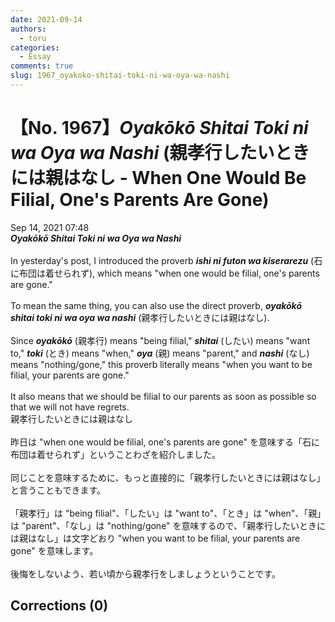 ```yaml
---
date: 2021-09-14
authors:
  - toru
categories:
  - Essay
comments: true
slug: 1967_oyakoko-shitai-toki-ni-wa-oya-wa-nashi
---
```


# 【No. 1967】<strong><em>Oyakōkō Shitai Toki ni wa Oya wa Nashi</strong></em> (親孝行したいときには親はなし - When One Would Be Filial, One's Parents Are Gone)
<div class="date">Sep 14, 2021 07:48</div>
<div id="post"><div id="body_show_ori">
<strong><em>Oyakōkō Shitai Toki ni wa Oya wa Nashi</strong></em><br/><br/>In yesterday's post, I introduced the proverb <strong><em>ishi ni futon wa kiserarezu</em></strong> (石に布団は着せられず), which means "when one would be filial, one's parents are gone."<br/><br/>To mean the same thing, you can also use the direct proverb, <strong><em>oyakōkō shitai toki ni wa oya wa nashi</em></strong> (親孝行したいときには親はなし).<br/><br/>Since <strong><em>oyakōkō</em></strong> (親孝行) means "being filial," <strong><em>shitai</em></strong> (したい) means "want to," <strong><em>toki</em></strong> (とき) means "when," <strong><em>oya</em></strong> (親) means "parent," and <strong><em>nashi</em></strong> (なし) means "nothing/gone," this proverb literally means "when you want to be filial, your parents are gone."<br/><br/>It also means that we should be filial to our parents as soon as possible so that we will not have regrets.
</div></div>

<!-- more -->

<div id="post_ja"><div id="body_show_mo">
親孝行したいときには親はなし<br/><br/>昨日は "when one would be filial, one's parents are gone" を意味する「石に布団は着せられず」ということわざを紹介しました。<br/><br/>同じことを意味するために、もっと直接的に「親孝行したいときには親はなし」と言うこともできます。<br/><br/>「親孝行」は "being filial"、「したい」は "want to"、「とき」は "when"、「親」は "parent"、「なし」は "nothing/gone" を意味するので、「親孝行したいときには親はなし」は文字どおり "when you want to be filial, your parents are gone" を意味します。<br/><br/>後悔をしないよう、若い頃から親孝行をしましょうということです。
</div></div>

## Corrections (0)
